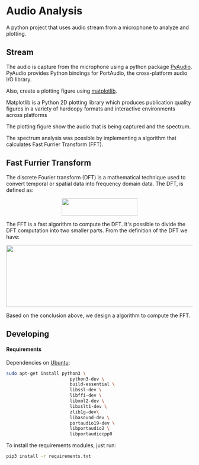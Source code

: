 # Audio Analysis

A python project that uses audio stream from a microphone to analyze and plotting.

## Stream

The audio is capture from the microphone using a python package [PyAudio](https://pypi.org/project/PyAudio/). PyAudio provides Python bindings for PortAudio, the cross-platform audio I/O library. 

Also, create a plotting figure using [matplotlib](https://matplotlib.org/).

Matplotlib is a Python 2D plotting library which produces publication quality figures in a variety of hardcopy formats and interactive environments across platforms

The plotting figure show the audio that is being captured and the spectrum.

The spectrum analysis was possible by implementing a algorithm that calculates  Fast Furrier Transform (FFT).  

## Fast Furrier Transform


The discrete Fourier transform (DFT) is a mathematical technique used to convert temporal or spatial data into frequency domain data. The DFT, is defined as:

<p align="center"><img src="/etc/images/b20654e3152b7d6cbc788a0bafeb6dea.svg?invert_in_darkmode&sanitize=true" align=middle width=203.45375819999998pt height=47.60747145pt/></p>
The FFT is a fast algorithm to compute the DFT. It's possible to divide the DFT computation into two smaller parts. From the definition of the DFT we have:
<p align="center"><img src="/etc/images/1090afb9ddf7d3e7ff1711af98a25e6b.svg?invert_in_darkmode&sanitize=true" align=middle width=585.9109476pt height=166.91377889999998pt/></p>

Based on the conclusion above, we design a algorithm to compute the FFT.


## Developing

#### Requirements

Dependencies on [Ubuntu](https://ubuntu.com/):
```bash
sudo apt-get install python3 \
                        python3-dev \
                        build-essential \
                        libssl-dev \
                        libffi-dev \
                        libxml2-dev \
                        libxslt1-dev \
                        zlib1g-dev\
                        libasound-dev \
                        portaudio19-dev \
                        libportaudio2 \
                        libportaudiocpp0

``` 
To install the requirements modules, just run:
```bash
pip3 install -r requirements.txt
``` 


